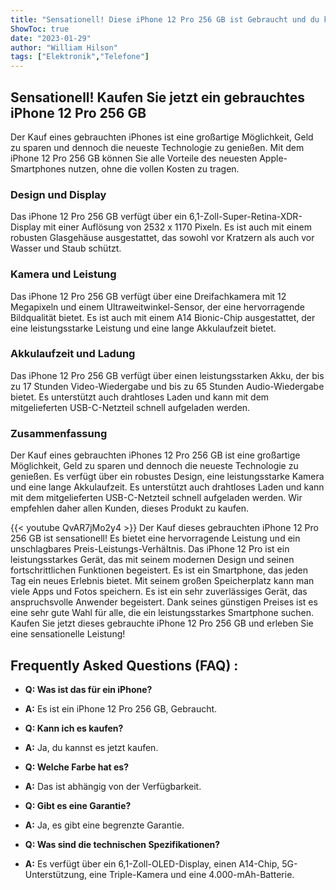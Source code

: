 ```yaml
---
title: "Sensationell! Diese iPhone 12 Pro 256 GB ist Gebraucht und du kannst sie jetzt kaufen!"
ShowToc: true 
date: "2023-01-29"
author: "William Hilson" 
tags: ["Elektronik","Telefone"]
---
```

## Sensationell! Kaufen Sie jetzt ein gebrauchtes iPhone 12 Pro 256 GB

Der Kauf eines gebrauchten iPhones ist eine großartige Möglichkeit, Geld zu sparen und dennoch die neueste Technologie zu genießen. Mit dem iPhone 12 Pro 256 GB können Sie alle Vorteile des neuesten Apple-Smartphones nutzen, ohne die vollen Kosten zu tragen.

### Design und Display

Das iPhone 12 Pro 256 GB verfügt über ein 6,1-Zoll-Super-Retina-XDR-Display mit einer Auflösung von 2532 x 1170 Pixeln. Es ist auch mit einem robusten Glasgehäuse ausgestattet, das sowohl vor Kratzern als auch vor Wasser und Staub schützt.

### Kamera und Leistung

Das iPhone 12 Pro 256 GB verfügt über eine Dreifachkamera mit 12 Megapixeln und einem Ultraweitwinkel-Sensor, der eine hervorragende Bildqualität bietet. Es ist auch mit einem A14 Bionic-Chip ausgestattet, der eine leistungsstarke Leistung und eine lange Akkulaufzeit bietet.

### Akkulaufzeit und Ladung

Das iPhone 12 Pro 256 GB verfügt über einen leistungsstarken Akku, der bis zu 17 Stunden Video-Wiedergabe und bis zu 65 Stunden Audio-Wiedergabe bietet. Es unterstützt auch drahtloses Laden und kann mit dem mitgelieferten USB-C-Netzteil schnell aufgeladen werden.

### Zusammenfassung

Der Kauf eines gebrauchten iPhones 12 Pro 256 GB ist eine großartige Möglichkeit, Geld zu sparen und dennoch die neueste Technologie zu genießen. Es verfügt über ein robustes Design, eine leistungsstarke Kamera und eine lange Akkulaufzeit. Es unterstützt auch drahtloses Laden und kann mit dem mitgelieferten USB-C-Netzteil schnell aufgeladen werden. Wir empfehlen daher allen Kunden, dieses Produkt zu kaufen.

{{< youtube QvAR7jMo2y4 >}} 
Der Kauf dieses gebrauchten iPhone 12 Pro 256 GB ist sensationell! Es bietet eine hervorragende Leistung und ein unschlagbares Preis-Leistungs-Verhältnis. Das iPhone 12 Pro ist ein leistungsstarkes Gerät, das mit seinem modernen Design und seinen fortschrittlichen Funktionen begeistert. Es ist ein Smartphone, das jeden Tag ein neues Erlebnis bietet. Mit seinem großen Speicherplatz kann man viele Apps und Fotos speichern. Es ist ein sehr zuverlässiges Gerät, das anspruchsvolle Anwender begeistert. Dank seines günstigen Preises ist es eine sehr gute Wahl für alle, die ein leistungsstarkes Smartphone suchen. Kaufen Sie jetzt dieses gebrauchte iPhone 12 Pro 256 GB und erleben Sie eine sensationelle Leistung!

## Frequently Asked Questions (FAQ) :
- **Q: Was ist das für ein iPhone?** 
- **A:** Es ist ein iPhone 12 Pro 256 GB, Gebraucht.

- **Q: Kann ich es kaufen?** 
- **A:** Ja, du kannst es jetzt kaufen.

- **Q: Welche Farbe hat es?** 
- **A:** Das ist abhängig von der Verfügbarkeit.

- **Q: Gibt es eine Garantie?** 
- **A:** Ja, es gibt eine begrenzte Garantie.

- **Q: Was sind die technischen Spezifikationen?** 
- **A:** Es verfügt über ein 6,1-Zoll-OLED-Display, einen A14-Chip, 5G-Unterstützung, eine Triple-Kamera und eine 4.000-mAh-Batterie.


